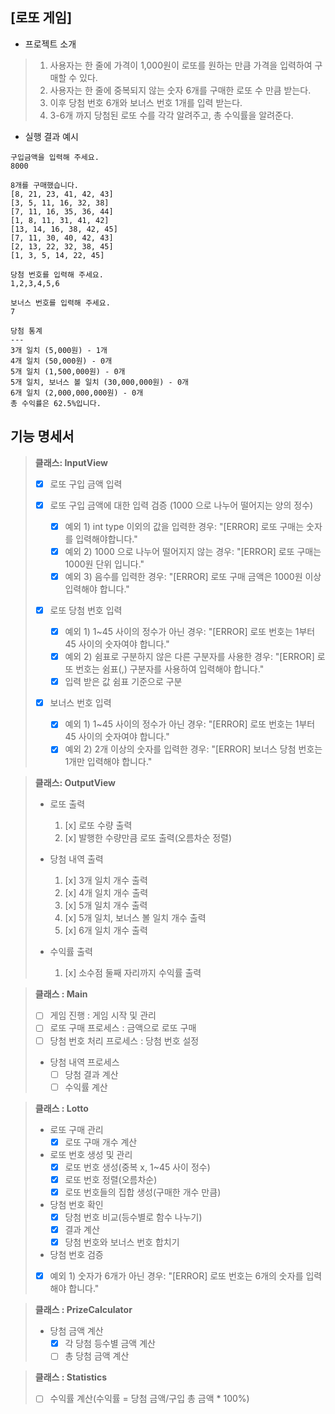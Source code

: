 ## [로또 게임]

- 프로젝트 소개

> 1) 사용자는 한 줄에 가격이 1,000원이 로또를 원하는 만큼 가격을 입력하여 구매할 수 있다.
> 2) 사용자는 한 줄에 중복되지 않는 숫자 6개를 구매한 로또 수 만큼 받는다.
> 3) 이후 당첨 번호 6개와 보너스 번호 1개를 입력 받는다.
> 4) 3-6개 까지 당첨된 로또 수를 각각 알려주고, 총 수익률을 알려준다.

- 실행 결과 예시

```
구입금액을 입력해 주세요.
8000

8개를 구매했습니다.
[8, 21, 23, 41, 42, 43]
[3, 5, 11, 16, 32, 38]
[7, 11, 16, 35, 36, 44]
[1, 8, 11, 31, 41, 42]
[13, 14, 16, 38, 42, 45]
[7, 11, 30, 40, 42, 43]
[2, 13, 22, 32, 38, 45]
[1, 3, 5, 14, 22, 45]

당첨 번호를 입력해 주세요.
1,2,3,4,5,6

보너스 번호를 입력해 주세요.
7

당첨 통계
---
3개 일치 (5,000원) - 1개
4개 일치 (50,000원) - 0개
5개 일치 (1,500,000원) - 0개
5개 일치, 보너스 볼 일치 (30,000,000원) - 0개
6개 일치 (2,000,000,000원) - 0개
총 수익률은 62.5%입니다.
```

## 기능 명세서

> **클래스: InputView**
> - [x] 로또 구입 금액 입력
> 
> - [X] 로또 구입 금액에 대한 입력 검증 (1000 으로 나누어 떨어지는 양의 정수)
>    - [x] 예외 1) int type 이외의 값을 입력한 경우: "[ERROR] 로또 구매는 숫자를 입력해야합니다."
>    - [x] 예외 2) 1000 으로 나누어 떨어지지 않는 경우: "[ERROR] 로또 구매는 1000원 단위 입니다."
>    - [x] 예외 3) 음수를 입력한 경우: "[ERROR] 로또 구매 금액은 1000원 이상 입력해야 합니다."
>
> - [X] 로또 당첨 번호 입력
>   - [x] 예외 1) 1~45 사이의 정수가 아닌 경우: "[ERROR] 로또 번호는 1부터 45 사이의 숫자여야 합니다."
>   - [X] 예외 2) 쉼표로 구분하지 않은 다른 구분자를 사용한 경우: "[ERROR] 로또 번호는 쉼표(,) 구분자를 사용하여 입력해야 합니다."
>   - [x] 입력 받은 값 쉼표 기준으로 구분
>
> - [x] 보너스 번호 입력
>   - [x] 예외 1) 1~45 사이의 정수가 아닌 경우: "[ERROR] 로또 번호는 1부터 45 사이의 숫자여야 합니다."
>   - [x] 예외 2) 2개 이상의 숫자를 입력한 경우: "[ERROR] 보너스 당첨 번호는 1개만 입력해야 합니다."


> **클래스: OutputView**
> - 로또 출력
>   1) [x] 로또 수량 출력
>   2) [x] 발행한 수량만큼 로또 출력(오름차순 정렬)
>
> - 당첨 내역 출력
>    1) [x] 3개 일치 개수 출력
>    2) [x] 4개 일치 개수 출력
>    3) [x] 5개 일치 개수 출력
>    4) [x] 5개 일치, 보너스 볼 일치 개수 출력
>    5) [x] 6개 일치 개수 출력
>
> - 수익률 출력
>    1) [x] 소수점 둘째 자리까지 수익률 출력



> **클래스 : Main**
> - [ ] 게임 진행 : 게임 시작 및 관리
> - [ ] 로또 구매 프로세스 : 금액으로 로또 구매
> - [ ] 당첨 번호 처리 프로세스 : 당첨 번호 설정
> - 당첨 내역 프로세스
>   - [ ] 당첨 결과 계산
>   - [ ] 수익률 계산

> **클래스 : Lotto**
> - 로또 구매 관리
>   - [x] 로또 구매 개수 계산
> 
> - 로또 번호 생성 및 관리
>   - [x] 로또 번호 생성(중복 x, 1~45 사이 정수)
>   - [x] 로또 번호 정렬(오름차순)
>   - [x] 로또 번호들의 집합 생성(구매한 개수 만큼)
>
> - 당첨 번호 확인 
>   - [x] 당첨 번호 비교(등수별로 함수 나누기)
>   - [x] 결과 계산
>   - [x] 당첨 번호와 보너스 번호 합치기
>
> - 당첨 번호 검증
>  - [x] 예외 1) 숫자가 6개가 아닌 경우: "[ERROR] 로또 번호는 6개의 숫자를 입력해야 합니다."
>


> **클래스 : PrizeCalculator**
> - 당첨 금액 계산
>    - [x] 각 당첨 등수별 금액 계산
>    - [ ] 총 당첨 금액 계산

> **클래스 : Statistics**
> - [ ] 수익률 계산(수익률 = 당첨 금액/구입 총 금액 * 100%)